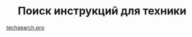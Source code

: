 <h1 align="center">Поиск инструкций для техники</h1>
<a href="https://techsearch.pro">techsearch.pro</a>
